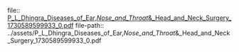 file:: [P_L_Dhingra_Diseases_of_Ear,_Nose_and_Throat_&_Head_and_Neck_Surgery_1730589599933_0.pdf](../assets/P_L_Dhingra_Diseases_of_Ear,_Nose_and_Throat_&_Head_and_Neck_Surgery_1730589599933_0.pdf)
file-path:: ../assets/P_L_Dhingra_Diseases_of_Ear,_Nose_and_Throat_&_Head_and_Neck_Surgery_1730589599933_0.pdf
